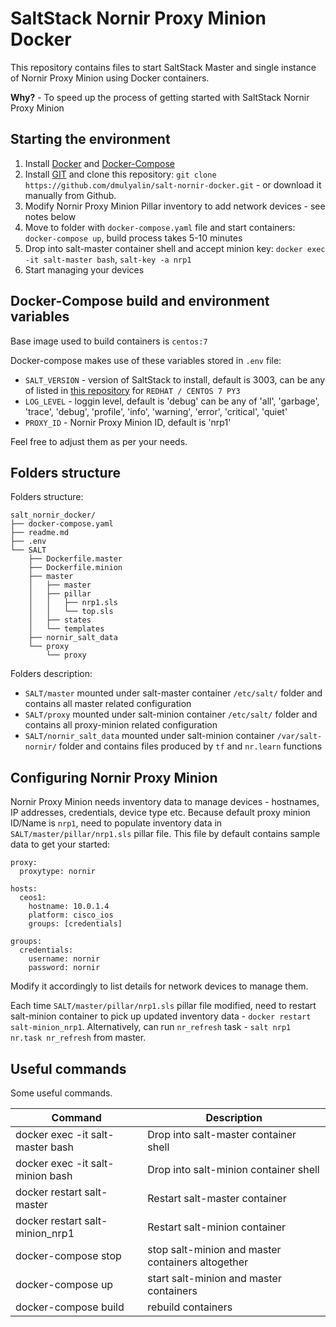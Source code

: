 # SaltStack Nornir Proxy Minion Docker

This repository contains files to start SaltStack Master and 
single instance of Nornir Proxy Minion using Docker containers.

**Why?** - To speed up the process of getting started with SaltStack Nornir Proxy Minion 

## Starting the environment

1. Install [Docker](https://docs.docker.com/engine/install/) and [Docker-Compose](https://docs.docker.com/compose/install/)
2. Install [GIT](https://git-scm.com/book/en/v2/Getting-Started-Installing-Git) and clone this repository: `git clone https://github.com/dmulyalin/salt-nornir-docker.git` - or download it manually from Github.
3. Modify Nornir Proxy Minion Pillar inventory to add network devices - see notes below
4. Move to folder with `docker-compose.yaml` file and start containers: `docker-compose up`, build process takes 5-10 minutes
6. Drop into salt-master container shell and accept minion key: `docker exec -it salt-master bash`, `salt-key -a nrp1`
7. Start managing your devices

## Docker-Compose build and environment variables

Base image used to build containers is `centos:7`

Docker-compose makes use of these variables stored in `.env` file:

- `SALT_VERSION` - version of SaltStack to install, default is 3003, can be any of listed in [this repository](https://repo.saltproject.io/#rhel) for `REDHAT / CENTOS 7 PY3`
- `LOG_LEVEL` - loggin level, default is 'debug' can be any of 'all', 'garbage', 'trace', 'debug', 'profile', 'info', 'warning', 'error', 'critical', 'quiet'
- `PROXY_ID` - Nornir Proxy Minion ID, default is 'nrp1'

Feel free to adjust them as per your needs.

## Folders structure

Folders structure:

```
salt_nornir_docker/
├── docker-compose.yaml
├── readme.md
├── .env
└── SALT
    ├── Dockerfile.master
    ├── Dockerfile.minion
    ├── master
    │   ├── master
    │   ├── pillar
    │   │   ├── nrp1.sls
    │   │   └── top.sls
    │   ├── states
    │   └── templates
    ├── nornir_salt_data
    └── proxy
        └── proxy
```		
	
Folders description:
	
- `SALT/master` mounted under salt-master container `/etc/salt/` folder and contains all master related configuration
- `SALT/proxy` mounted under salt-minion container `/etc/salt/` folder and contains all proxy-minion related configuration
- `SALT/nornir_salt_data` mounted under salt-minion container `/var/salt-nornir/` folder and contains files produced by `tf` and `nr.learn` functions

## Configuring Nornir Proxy Minion

Nornir Proxy Minion needs inventory data to manage devices - hostnames, IP addresses, credentials, device type etc. Because 
default proxy minion ID/Name is `nrp1`, need to populate inventory data in `SALT/master/pillar/nrp1.sls` pillar file. This file 
by default contains sample data to get your started:

```
proxy:
  proxytype: nornir

hosts:
  ceos1:
    hostname: 10.0.1.4
    platform: cisco_ios
    groups: [credentials]
          
groups: 
  credentials:
    username: nornir
    password: nornir
```

Modify it accordingly to list details for network devices to manage them.

Each time `SALT/master/pillar/nrp1.sls` pillar file modified, need to restart salt-minion container to pick up
updated inventory data - `docker restart salt-minion_nrp1`. Alternatively, can run `nr_refresh` task - `salt nrp1 nr.task nr_refresh`
from master.

## Useful commands

Some useful commands.

| Command                           | Description                                       |
|-----------------------------------|---------------------------------------------------|
| docker exec -it salt-master bash  | Drop into salt-master container shell             |
| docker exec -it salt-minion bash  | Drop into salt-minion container shell             |
| docker restart salt-master        | Restart salt-master container                     |
| docker restart salt-minion_nrp1   | Restart salt-minion container                     |
| docker-compose stop               | stop salt-minion and master containers altogether |
| docker-compose up                 | start salt-minion and master containers           |
| docker-compose build              | rebuild containers                                |

